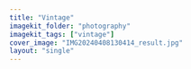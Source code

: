 ```yaml
---
title: "Vintage"
imagekit_folder: "photography"
imagekit_tags: ["vintage"]
cover_image: "IMG20240408130414_result.jpg"
layout: "single"
---
```


